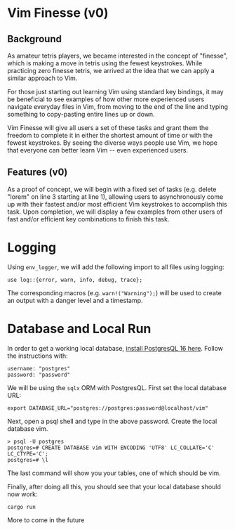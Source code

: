 # Vim Finesse (v0)

## Background

As amateur tetris players, we became interested in the concept of "finesse", which is making a move in tetris using the fewest keystrokes. While practicing zero finesse tetris, we arrived at the idea that we can apply a similar approach to Vim.

For those just starting out learning Vim using standard key bindings, it may be beneficial to see examples of how other more experienced users navigate everyday files in Vim, from moving to the end of the line and typing something to copy-pasting entire lines up or down.

Vim Finesse will give all users a set of these tasks and grant them the freedom to complete it in either the shortest amount of time or with the fewest keystrokes. By seeing the diverse ways people use Vim, we hope that everyone can better learn Vim -- even experienced users.

## Features (v0)

As a proof of concept, we will begin with a fixed set of tasks (e.g. delete "lorem" on line 3 starting at line 1), allowing users to asynchronously come up with their fastest and/or most efficient Vim keystrokes to accomplish this task. Upon completion, we will display a few examples from other users of fast and/or efficient key combinations to finish this task.

# Logging

Using `env_logger`, we will add the following import to all files using logging:
```
use log::{error, warn, info, debug, trace};
```

The corresponding macros (e.g. `warn!("Warning");`) will be used to create an output with a danger level and a timestamp.

# Database and Local Run

In order to get a working local database, [install PostgresQL 16 here](https://www.enterprisedb.com/downloads/postgres-postgresql-downloads). Follow the instructions with:
```
username: "postgres"
password: "password"
```

We will be using the `sqlx` ORM with PostgresQL. First set the local database URL:
```
export DATABASE_URL="postgres://postgres:password@localhost/vim"
```

Next, open a psql shell and type in the above password. Create the local database vim.
```
> psql -U postgres
postgres=# CREATE DATABASE vim WITH ENCODING 'UTF8' LC_COLLATE='C' LC_CTYPE='C';
postgres=# \l
```

The last command will show you your tables, one of which should be vim.

Finally, after doing all this, you should see that your local database should now work:
```
cargo run
```

More to come in the future

